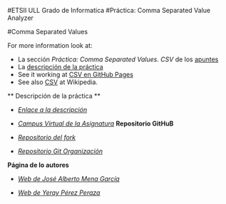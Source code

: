 #ETSII ULL Grado de Informatica 
#Práctica: Comma Separated Value Analyzer 

#Comma Separated Values

For more information look at:

* La sección *Práctica: Comma Separated Values. CSV* de los [apuntes](http://crguezl.github.io/pl-html/node11.html)
* La [descripción de la práctica](https://casianorodriguezleon.gitbooks.io/pl1516/content/practicas/csv.html)
* See it working at [CSV en GitHub Pages](http://crguezl.github.io/csv/)
* See also [CSV](http://en.wikipedia.org/wiki/Comma-separated_values) at Wikipedia.

** Descripción de la práctica **

*  [_Enlace a la descripción_](https://casianorodriguezleon.gitbooks.io/pl1516/content/practicas/csv.html)
*  [_Campus Virtual de la Asignatura_](https://campusvirtual.ull.es/1516/course/view.php?id=144)
**Repositorio GitHuB**

* [_Repositorio del fork_](https://github.com/ULL-ESIT-GRADOII-DSI/localstorage-jquery-underscore-express-sass-heroku-josemena-yerayperez-1516)
* [_Repositorio Git Organización_](https://github.com/alu0100768893/localstorage-jquery-underscore-express-sass-heroku-josemena-yerayperez-1516)

**Página de lo autores**

* [_Web de José Alberto Mena García_](http://alu0100768893.github.io/)

* [_Web de Yeray Pérez Peraza_](http://alu0100783612.github.io/)
